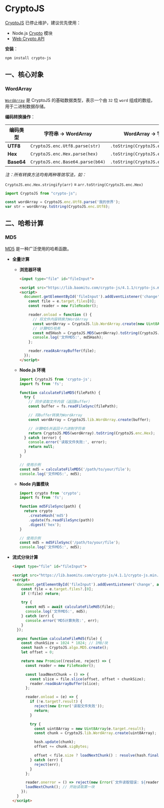 # CryptoJS

[CryptoJS](https://github.com/brix/crypto-js) 已停止维护，建议优先使用：

- Node.js [Crypto](https://nodejs.org/docs/v20.9.0/api/crypto.html) 模块
- [Web Crypto API](https://developer.mozilla.org/zh-CN/docs/Web/API/Crypto)

**安装**：

```sh
npm install crypto-js
```

## 一、核心对象

### WordArray

[`WordArray`](https://cryptojs.gitbook.io/docs#the-hashing-input) 是 CryptoJS 的基础数据类型，表示一个由 `32` 位 `word` 组成的数组，用于二进制数据存储。

**编码转换操作**：

| 编码类型   | 字符串 → WordArray               | WordArray → 字符串               |
| ---------- | -------------------------------- | -------------------------------- |
| **UTF8**   | `CryptoJS.enc.Utf8.parse(str)`   | `.toString(CryptoJS.enc.Utf8)`   |
| **Hex**    | `CryptoJS.enc.Hex.parse(hex)`    | `.toString(CryptoJS.enc.Hex)`    |
| **Base64** | `CryptoJS.enc.Base64.parse(b64)` | `.toString(CryptoJS.enc.Base64)` |

*注：所有转换方法均有两种等效写法，如：*

`CryptoJS.enc.Hex.stringify(arr)` ≡ `arr.toString(CryptoJS.enc.Hex)`

```javascript
import CryptoJS from "crypto-js";

const wordArray = CryptoJS.enc.Utf8.parse('我的世界');
var str = wordArray.toString(CryptoJS.enc.Utf8);
```

## 二、哈希计算

### MD5

[MD5](https://cryptojs.gitbook.io/docs#the-hashing-algorithms) 是一种广泛使用的哈希函数。

- **全量计算**

  - **浏览器环境**

    ```html
    <input type="file" id="fileInput">
    
    <script src="https://lib.baomitu.com/crypto-js/4.1.1/crypto-js.min.js"></script>
    <script>
      document.getElementById('fileInput').addEventListener('change', function (e) {
        const file = e.target.files[0];
        const reader = new FileReader();
    
        reader.onload = function () {
          // 将文件内容转换为WordArray
          const wordArray = CryptoJS.lib.WordArray.create(new Uint8Array(reader.result));
          // 计算MD5哈希
          const md5Hash = CryptoJS.MD5(wordArray).toString(CryptoJS.enc.Hex);
          console.log('文件MD5:', md5Hash);
        };
    
        reader.readAsArrayBuffer(file);
      });
    </script>
    ```

  - **Node.js 环境**

    ```javascript
    import CryptoJS from 'crypto-js';
    import fs from 'fs';
    
    function calculateFileMD5(filePath) {
      try {
        // 同步读取文件内容（返回Buffer）
        const buffer = fs.readFileSync(filePath);
    
        // 将Buffer转换为WordArray
        const wordArray = CryptoJS.lib.WordArray.create(buffer);
    
        // 计算MD5并返回十六进制字符串
        return CryptoJS.MD5(wordArray).toString(CryptoJS.enc.Hex);
      } catch (error) {
        console.error('读取文件失败:', error);
        return null;
      }
    }
    
    // 使用示例
    const md5 = calculateFileMD5('/path/to/your/file');
    console.log('文件MD5:', md5);
    ```

  - **Node 内置模块**

    ```javascript
    import crypto from 'crypto';
    import fs from 'fs';
    
    function md5FileSync(path) {
      return crypto
        .createHash('md5')
        .update(fs.readFileSync(path))
        .digest('hex');
    }
    
    // 使用示例
    const md5 = md5FileSync('/path/to/your/file');
    console.log('文件MD5:', md5);
    ```

- **流式分块计算**

  ```html
  <input type="file" id="fileInput">
  
  <script src="https://lib.baomitu.com/crypto-js/4.1.1/crypto-js.min.js"></script>
  <script>
    document.getElementById('fileInput').addEventListener('change', async (e) => {
      const file = e.target.files?.[0];
      if (!file) return;
  
      try {
        const md5 = await calculateFileMd5(file);
        console.log('文件MD5:', md5);
      } catch (err) {
        console.error('MD5计算失败:', err);
      }
    });
  
    async function calculateFileMd5(file) {
      const chunkSize = 1024 * 1024; // 1MB/块
      const hash = CryptoJS.algo.MD5.create();
      let offset = 0;
  
      return new Promise((resolve, reject) => {
        const reader = new FileReader();
  
        const loadNextChunk = () => {
          const slice = file.slice(offset, offset + chunkSize);
          reader.readAsArrayBuffer(slice);
        };
  
        reader.onload = (e) => {
          if (!e.target?.result) {
            reject(new Error('读取文件失败'));
            return;
          }
  
          try {
            const uint8Array = new Uint8Array(e.target.result);
            const chunk = CryptoJS.lib.WordArray.create(uint8Array);
  
            hash.update(chunk);
            offset += chunk.sigBytes;
  
            offset < file.size ? loadNextChunk() : resolve(hash.finalize().toString(CryptoJS.enc.Hex));
          } catch (err) {
            reject(err);
          }
        };
  
        reader.onerror = () => reject(new Error(`文件读取错误: ${reader.error?.message}`));
        loadNextChunk(); // 开始读取第一块
      });
    }
  </script>
  ```

